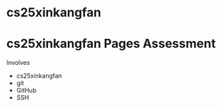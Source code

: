 # cs25xinkangfan
cs25xinkangfan Pages Assessment
===========
Involves
* cs25xinkangfan
* git
* GitHub
* SSH
